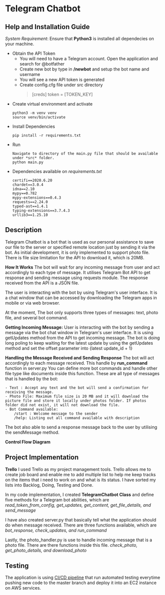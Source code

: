 # Telegram Chatbot

## Help and Installation Guide
*System Requirement*: Ensure that **Python3** is installed all dependecies on your machine.
* Obtain the API Token
    - You will need to have a Telegram account. Open the application and search for @botfather
    - Create new bot by type in  **/newbot** and setup the bot name and username
    - You will see a new API token is generated
    - Create config.cfg file under src directory
        >[creds]
        >token = [TOKEN_KEY]  
* Create virtual environment and activate
    ``` 
    python3 -m venv venv
    source venv/bin/activate
    ```
* Install Dependencies
    ``` 
    pip install -r requirements.txt
    ```
* Run
    ```
    Navigate to directory of the main.py file that should be available under *src* folder.
    python main.py
    ```
* Dependencies available on *requirements.txt*
    ```
    certifi==2020.6.20
    chardet==3.0.4
    idna==2.10
    mypy==0.782
    mypy-extensions==0.4.3
    requests==2.24.0
    typed-ast==1.4.1
    typing-extensions==3.7.4.3
    urllib3==1.25.10
    ```

## Description
Telegram Chatbot is a bot that is used as our personal assistance to save our file to the server or specified remote location just by sending it via the bot. As initial development, it is only implemented to support photo file. There is file size limitation for the API to download it, which is 20MB.

**How It Works**
The bot will wait for any incoming message from user and act accordingly to each type of message. It utilises Telegram Bot API to get response and sending message using requests module. The response received from the API is a JSON file.

The user is interacting with the bot by using Telegram's user interface. It is a chat window that can be accessed by downloading the Telegram apps in mobile or via web browser.

At the moment, The bot only supports three types of messages:  text, photo file, and several bot command.

**Getting Incoming Message:**
User is interacting with the bot by sending a message via the bot chat window in Telegram's user interface. It is using getUpdates method from the API to get incoming message. The bot is doing long poling to keep waiting for the latest update by using the getUpdates method and set the offset parameter into {latest update_id + 1}

**Handling the Message Received and Sending Response**
The bot will act accordingly to each message received. This handle by **run_command** function in server.py
You can define more bot commands and handle other file type like documents inside this function.
These are all type of messages that is handled by the bot:
>>  
    - Text : Accept any text and the bot will send a confirmation for receiving the message.
    - Photo File: Maximum file size is 20 MB and it will download the picture file and store it locally under photos folder. If photos folder did not exist, it will not download the file.
    - Bot Command available:
        /start : Welcome message to the sender
        /help: Listing out all command available with description
The bot also able to send a response message back to the user by utilising the sendMessage method.

**Control Flow Diagram**

## Project Implementation
**Trello**
I used Trello as my project management tools. Trello allows me to create job board and enable me to add multiple list to help me keep tracks on the items that i need to work on and what is its status. I have sorted my lists into Backlog, Doing, Testing and Done.

In my code implementation, I created **TelegramChatbot Class** and define five methods for a  Telegram bot abilities, which are *read_token_from_config, get_updates, get_content, get_file_details, and send_message*

I have also created server.py that basically tell what the application should do when message received. There are three functions available, which are *bot_response, check_updates, and run_command*

Lastly, the photo_handler.py is use to handle incoming message that is a photo file. There are there functions inside this file. *check_photo, get_photo_details, and download_photo*
## Testing
The application is using [CI/CD pipeline](https://github.com/hholly3003/Holly_T2A3/actions) that run automated testing everytime pushing new code to the master branch and deploy it into an EC2 instance on AWS services.